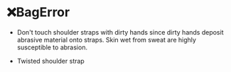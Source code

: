 # ❌<motor>BagError</motor>

- Don't touch shoulder straps with dirty hands since dirty hands deposit abrasive material onto straps. Skin wet from sweat are highly susceptible to abrasion.

- Twisted shoulder strap
